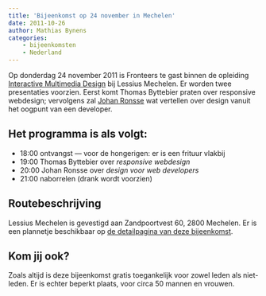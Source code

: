 ```yaml
---
title: 'Bijeenkomst op 24 november in Mechelen'
date: 2011-10-26
author: Mathias Bynens
categories:
    - bijeenkomsten
    - Nederland
---
```


Op donderdag 24 november 2011 is Fronteers te gast binnen de opleiding [Interactive Multimedia Design](http://mechelen.lessius.eu/studeren-aan-de-khmechelen/bacheloropleidingen/informaticamanagement-en-multimedia/opleidingsparcours) bij Lessius Mechelen. Er worden twee presentaties voorzien. Eerst komt Thomas Byttebier praten over responsive webdesign; vervolgens zal [Johan Ronsse](http://wolfslittlestore.be/) wat vertellen over design vanuit het oogpunt van een developer.

## Het programma is als volgt:

-   18:00 ontvangst — voor de hongerigen: er is een frituur vlakbij
-   19:00 Thomas Byttebier over _responsive webdesign_
-   20:00 Johan Ronsse over _design voor web developers_
-   21:00 naborrelen (drank wordt voorzien)

## Routebeschrijving

Lessius Mechelen is gevestigd aan Zandpoortvest 60, 2800 Mechelen. Er is een plannetje beschikbaar op [de detailpagina van deze bijeenkomst](/bijeenkomsten/2011/lessius).

## Kom jij ook?

Zoals altijd is deze bijeenkomst gratis toegankelijk voor zowel leden als niet-leden. Er is echter beperkt plaats, voor circa 50 mannen en vrouwen. 
